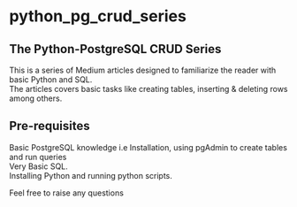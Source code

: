 # python_pg_crud_series  
## The Python-PostgreSQL CRUD Series  
This is a series of Medium articles designed to familiarize the reader with basic Python and SQL.  
The articles covers basic tasks like creating tables, inserting & deleting rows among others.  

## Pre-requisites
Basic PostgreSQL knowledge i.e Installation, using pgAdmin to create tables and run queries  
Very Basic SQL.  
Installing Python and running python scripts.  

Feel free to raise any questions
